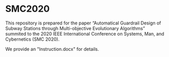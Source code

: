 # SMC2020

This repository is prepared for the paper 
“Automatical Guardrail Design of Subway Stations through Multi-objective Evolutionary Algorithms”
summited to the 2020 IEEE International Conference on Systems, Man, and Cybernetics (SMC 2020). 

We provide an "Instruction.docx" for details.
